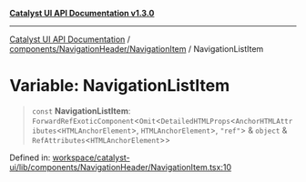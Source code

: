 [**Catalyst UI API Documentation v1.3.0**](../../../../README.md)

---

[Catalyst UI API Documentation](../../../../README.md) / [components/NavigationHeader/NavigationItem](../README.md) / NavigationListItem

# Variable: NavigationListItem

> `const` **NavigationListItem**: `ForwardRefExoticComponent`\<`Omit`\<`DetailedHTMLProps`\<`AnchorHTMLAttributes`\<`HTMLAnchorElement`\>, `HTMLAnchorElement`\>, `"ref"`\> & `object` & `RefAttributes`\<`HTMLAnchorElement`\>\>

Defined in: [workspace/catalyst-ui/lib/components/NavigationHeader/NavigationItem.tsx:10](https://github.com/TheBranchDriftCatalyst/catalyst-ui/blob/main/lib/components/NavigationHeader/NavigationItem.tsx#L10)
